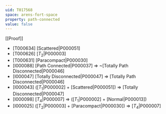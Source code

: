 ```yaml
---
uid: T017568
space: arens-fort-space
property: path-connected
value: false
---
```

[[Proof]]

* [T000634] [Scattered|P000051]
* [T000626] [$T_2$|P000003]
* [T000631] [Paracompact|P000030]
* [I000088] [Path Connected|P000037] => ~[Totally Path Disconnected|P000046]
* [I000047] [Totally Disconnected|P000047] => [Totally Path Disconnected|P000046]
* [I000043] ([$T_1$|P000002] + [Scattered|P000051]) => [Totally Disconnected|P000047]
* [I000098] [$T_4$|P000007] => ([$T_1$|P000002] + [Normal|P000013])
* [I000025] ([$T_2$|P000003] + [Paracompact|P000030]) => [$T_4$|P000007]

